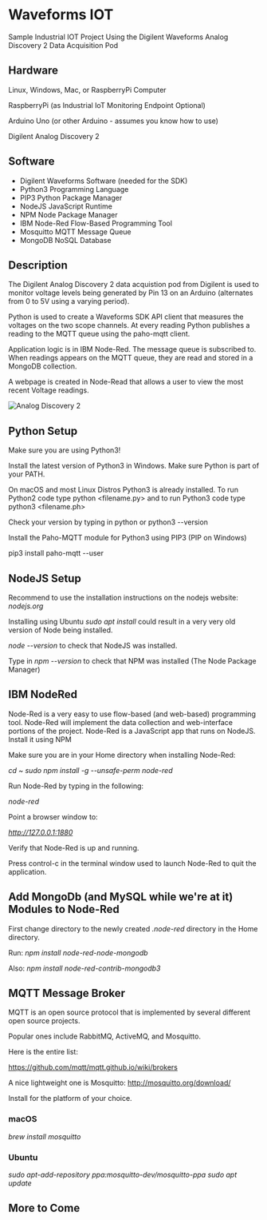 # Waveforms IOT
Sample Industrial IOT Project Using the Digilent Waveforms Analog Discovery 2 Data Acquisition Pod

## Hardware

Linux, Windows, Mac, or RaspberryPi Computer

RaspberryPi (as Industrial IoT Monitoring Endpoint Optional)

Arduino Uno (or other Arduino - assumes you know how to use)

Digilent Analog Discovery 2

## Software
* Digilent Waveforms Software (needed for the SDK)
* Python3 Programming Language
* PIP3 Python Package Manager
* NodeJS JavaScript Runtime
* NPM Node Package Manager
* IBM Node-Red Flow-Based Programming Tool
* Mosquitto MQTT Message Queue
* MongoDB NoSQL Database

## Description
The Digilent Analog Discovery 2 data acquistion pod from Digilent is used to monitor voltage levels being generated by Pin 13 on an Arduino (alternates from 0 to 5V using a varying period).

Python is used to create a Waveforms SDK API client that measures the voltages on the two scope channels.  At every reading Python publishes a reading to the MQTT queue using the paho-mqtt client.

Application logic is in IBM Node-Red. The message queue is subscribed to.  When readings appears on the MQTT queue, they are read and stored in a MongoDB collection.

A webpage is created in Node-Read that allows a user to view the most recent Voltage readings.

![Analog Discovery 2](https://media.digikey.com/Photos/Digilent,%20Inc/410-321.jpg)

## Python Setup
Make sure you are using Python3!

Install the latest version of Python3 in Windows.  Make sure Python is part of your PATH.

On macOS and most Linux Distros Python3 is already installed.  To run Python2 code type python <filename.py> and to run Python3 code type python3 <filename.ph>

Check your version by typing in python or python3 --version

Install the Paho-MQTT module for Python3 using PIP3 (PIP on Windows)

pip3 install paho-mqtt --user

## NodeJS Setup

Recommend to use the installation instructions on the nodejs website: *nodejs.org*

Installing using Ubuntu *sudo apt install* could result in a very very old version of Node being installed.

*node --version* to check that NodeJS was installed.

Type in *npm --version* to check that NPM was installed (The Node Package Manager)

## IBM NodeRed
Node-Red is a very easy to use flow-based (and web-based) programming tool.  Node-Red will implement the data collection and web-interface portions of the project.  Node-Red is a JavaScript app that runs on NodeJS.   Install it using NPM

Make sure you are in your Home directory when installing Node-Red:

*cd ~
sudo npm install -g --unsafe-perm node-red*

Run Node-Red by typing in the following:

*node-red*

Point a browser window to:

*http://127.0.0.1:1880*

Verify that Node-Red is up and running.

Press control-c in the terminal window used to launch Node-Red to quit the application.

## Add MongoDb (and MySQL while we're at it) Modules to Node-Red

First change directory to the newly created *.node-red* directory in the Home directory.

Run:  *npm install node-red-node-mongodb*

Also: *npm install node-red-contrib-mongodb3*

## MQTT Message Broker 

MQTT is an open source protocol that is implemented by several different open source projects.

Popular ones include RabbitMQ, ActiveMQ, and Mosquitto.

Here is the entire list:

https://github.com/mqtt/mqtt.github.io/wiki/brokers

A nice lightweight one is Mosquitto:
http://mosquitto.org/download/

Install for the platform of your choice.

### macOS

*brew install mosquitto*

### Ubuntu

*sudo apt-add-repository ppa:mosquitto-dev/mosquitto-ppa*
*sudo apt update*

## More to Come

